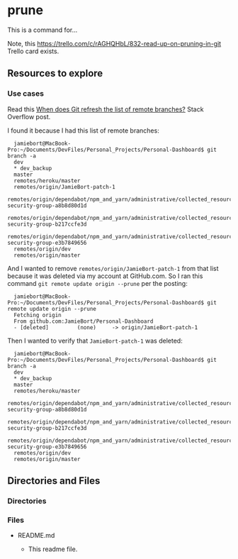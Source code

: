# prune

This is a command for...

Note, this https://trello.com/c/rAGHQHbL/832-read-up-on-pruning-in-git Trello card exists.

## Resources to explore

### Use cases

Read this [When does Git refresh the list of remote branches?](https://stackoverflow.com/a/36358502) Stack Overflow post.

I found it because I had this list of remote branches:

```
  jamiebort@MacBook-Pro:~/Documents/DevFiles/Personal_Projects/Personal-Dashboard$ git branch -a
  dev
  * dev_backup
  master
  remotes/heroku/master
  remotes/origin/JamieBort-patch-1
  remotes/origin/dependabot/npm_and_yarn/administrative/collected_resources/tempFiles/otherBranches/api_trello_attempt01/frontend/npm_and_yarn-security-group-a8b8d80d1d
  remotes/origin/dependabot/npm_and_yarn/administrative/collected_resources/tempFiles/otherBranches/api_trello_attempt01/frontend/npm_and_yarn-security-group-b217ccfe3d
  remotes/origin/dependabot/npm_and_yarn/administrative/collected_resources/tempFiles/otherBranches/api_trello_attempt01/frontend/npm_and_yarn-security-group-e3b7849656
  remotes/origin/dev
  remotes/origin/master
```

And I wanted to remove `remotes/origin/JamieBort-patch-1` from that list because it was deleted via my account at GitHub.com.
So I ran this command `git remote update origin --prune` per the posting:

```
  jamiebort@MacBook-Pro:~/Documents/DevFiles/Personal_Projects/Personal-Dashboard$ git remote update origin --prune
  Fetching origin
  From github.com:JamieBort/Personal-Dashboard
  - [deleted]         (none)     -> origin/JamieBort-patch-1
```

Then I wanted to verify that `JamieBort-patch-1` was deleted:

```
  jamiebort@MacBook-Pro:~/Documents/DevFiles/Personal_Projects/Personal-Dashboard$ git branch -a
  dev
  * dev_backup
  master
  remotes/heroku/master
  remotes/origin/dependabot/npm_and_yarn/administrative/collected_resources/tempFiles/otherBranches/api_trello_attempt01/frontend/npm_and_yarn-security-group-a8b8d80d1d
  remotes/origin/dependabot/npm_and_yarn/administrative/collected_resources/tempFiles/otherBranches/api_trello_attempt01/frontend/npm_and_yarn-security-group-b217ccfe3d
  remotes/origin/dependabot/npm_and_yarn/administrative/collected_resources/tempFiles/otherBranches/api_trello_attempt01/frontend/npm_and_yarn-security-group-e3b7849656
  remotes/origin/dev
  remotes/origin/master
```

## Directories and Files

### Directories

### Files

- README.md

  - This readme file.
